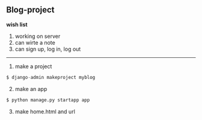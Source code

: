 ## Blog-project
**wish list**  
1. working on server  
2. can wirte a note  
3. can sign up, log in, log out  





-------------
1. make a project  
```python
$ django-admin makeproject myblog
```

2. make an app
```python
$ python manage.py startapp app
```
3. make home.html and url  
